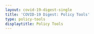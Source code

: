 ```yaml
---
layout: covid-19-digest-single
title: 'COVID-19 Digest: Policy Tools'
type: policy-tools
displaytitle: Policy Tools
---
```


